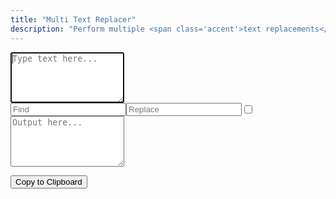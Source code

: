 ```yaml
---
title: "Multi Text Replacer"
description: "Perform multiple <span class='accent'>text replacements</span> at a time."
---
```


<link rel='stylesheet' href='/scss/zalgo.css'>
<style>
	.step {
		display: flex;
	}

	.step input {
		margin: 16px 0;
	}
</style>

<form>
	<textarea id='input' rows='5' autofocus placeholder='Type text here...' oninput='update()'></textarea>
	<div id='text-replacers'>
		<div class='step'>
			<input type='text' name='find' placeholder='Find' oninput='update()'>
			<input type='text' name='replace' placeholder='Replace' oninput='update()'>
			<input type='checkbox' oninput='update()'>
		</div>
	</div>
	<textarea id='output' rows='5' readonly placeholder='Output here...'></textarea>
</form>

<div style='width: 100%' class='center'>
	<button style='margin-bottom: 0' class='btn' type='button' onclick='copy()'>Copy to Clipboard</button>
</div>

<script src='/js/text-replacer.js'></script>
